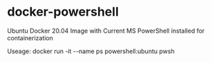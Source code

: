 # docker-powershell
Ubuntu Docker 20.04 Image with Current MS PowerShell installed for containerization

Useage: docker run -it --name ps powershell:ubuntu pwsh

